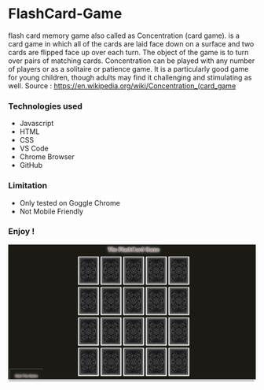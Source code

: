 # FlashCard-Game
flash card memory game also called as Concentration (card game). is a card game in which all of the cards are laid face down on a surface and two cards are flipped face up over each turn. The object of the game is to turn over pairs of matching cards. Concentration can be played with any number of players or as a solitaire or patience game. It is a particularly good game for young children, though adults may find it challenging and stimulating as well. Source : https://en.wikipedia.org/wiki/Concentration_(card_game

### Technologies used
- Javascript
- HTML
- CSS
- VS Code
- Chrome Browser
- GitHub

### Limitation
- Only tested on Goggle Chrome
- Not Mobile Friendly

### Enjoy !
![img](img/FlashCard-Game.png)